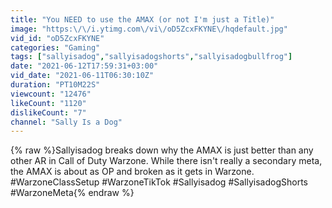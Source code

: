 ```yaml
---
title: "You NEED to use the AMAX (or not I'm just a Title)"
image: "https:\/\/i.ytimg.com\/vi\/oD5ZcxFKYNE\/hqdefault.jpg"
vid_id: "oD5ZcxFKYNE"
categories: "Gaming"
tags: ["sallyisadog","sallyisadogshorts","sallyisadogbullfrog"]
date: "2021-06-12T17:59:31+03:00"
vid_date: "2021-06-11T06:30:10Z"
duration: "PT10M22S"
viewcount: "12476"
likeCount: "1120"
dislikeCount: "7"
channel: "Sally Is a Dog"
---
```

{% raw %}Sallyisadog breaks down why the AMAX is just better than any other AR in Call of Duty Warzone. While there isn't really a secondary meta, the AMAX is about as OP and broken as it gets in Warzone. #WarzoneClassSetup #WarzoneTikTok #Sallyisadog #SallyisadogShorts #WarzoneMeta{% endraw %}
